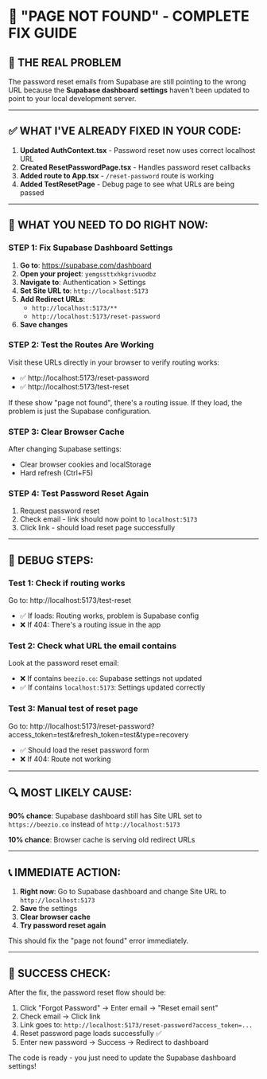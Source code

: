 # 🔧 "PAGE NOT FOUND" - COMPLETE FIX GUIDE

## 🎯 **THE REAL PROBLEM**
The password reset emails from Supabase are still pointing to the wrong URL because the **Supabase dashboard settings** haven't been updated to point to your local development server.

---

## ✅ **WHAT I'VE ALREADY FIXED IN YOUR CODE:**
1. **Updated AuthContext.tsx** - Password reset now uses correct localhost URL
2. **Created ResetPasswordPage.tsx** - Handles password reset callbacks
3. **Added route to App.tsx** - `/reset-password` route is working
4. **Added TestResetPage** - Debug page to see what URLs are being passed

---

## 🚨 **WHAT YOU NEED TO DO RIGHT NOW:**

### **STEP 1: Fix Supabase Dashboard Settings**

1. **Go to**: https://supabase.com/dashboard
2. **Open your project**: `yemgssttxhkgrivuodbz`
3. **Navigate to**: Authentication > Settings
4. **Set Site URL to**: `http://localhost:5173`
5. **Add Redirect URLs**:
   - `http://localhost:5173/**`
   - `http://localhost:5173/reset-password`
6. **Save changes**

### **STEP 2: Test the Routes Are Working**
Visit these URLs directly in your browser to verify routing works:

- ✅ http://localhost:5173/reset-password
- ✅ http://localhost:5173/test-reset

If these show "page not found", there's a routing issue. If they load, the problem is just the Supabase configuration.

### **STEP 3: Clear Browser Cache**
After changing Supabase settings:
- Clear browser cookies and localStorage
- Hard refresh (Ctrl+F5)

### **STEP 4: Test Password Reset Again**
1. Request password reset
2. Check email - link should now point to `localhost:5173`
3. Click link - should load reset page successfully

---

## 🧪 **DEBUG STEPS:**

### **Test 1: Check if routing works**
Go to: http://localhost:5173/test-reset
- ✅ If loads: Routing works, problem is Supabase config
- ❌ If 404: There's a routing issue in the app

### **Test 2: Check what URL the email contains**
Look at the password reset email:
- ❌ If contains `beezio.co`: Supabase settings not updated
- ✅ If contains `localhost:5173`: Settings updated correctly

### **Test 3: Manual test of reset page**
Go to: http://localhost:5173/reset-password?access_token=test&refresh_token=test&type=recovery
- ✅ Should load the reset password form
- ❌ If 404: Route not working

---

## 🔍 **MOST LIKELY CAUSE:**

**90% chance**: Supabase dashboard still has Site URL set to `https://beezio.co` instead of `http://localhost:5173`

**10% chance**: Browser cache is serving old redirect URLs

---

## 📞 **IMMEDIATE ACTION:**

1. **Right now**: Go to Supabase dashboard and change Site URL to `http://localhost:5173`
2. **Save** the settings  
3. **Clear browser cache**
4. **Try password reset again**

This should fix the "page not found" error immediately.

---

## 🎉 **SUCCESS CHECK:**
After the fix, the password reset flow should be:
1. Click "Forgot Password" → Enter email → "Reset email sent"
2. Check email → Click link
3. Link goes to: `http://localhost:5173/reset-password?access_token=...`  
4. Reset password page loads successfully ✅
5. Enter new password → Success → Redirect to dashboard

The code is ready - you just need to update the Supabase dashboard settings!
